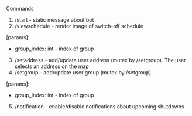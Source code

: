 Commands

1. /start - static message about bot
2. /viewschedule - render image of switch-off schedule

[params]:
- group_index: int - index of group

3. /setaddress - add/update user address (mutex by /setgroup). The user selects an address on the map 
4. /setgroup - add/update user group (mutex by /setgroup)

[params]:
- group_index: int - index of group

5. /notification - enable/disable notifications about upcoming shutdowns